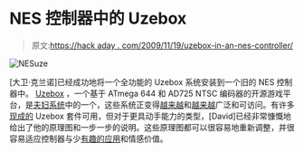 # NES 控制器中的 Uzebox

> 原文:[https://hack aday . com/2009/11/19/uzebox-in-an-nes-controller/](https://hackaday.com/2009/11/19/uzebox-in-an-nes-controller/)

![](../Images/eacbffdece632171b453ec4a0ac1e5ab.png "NESuze")

[大卫·克兰诺]已经成功地将一个全功能的 Uzebox 系统安装到一个旧的 NES 控制器中。 [Uzebox](http://belogic.com/uzebox/) ，一个基于 ATmega 644 和 AD725 NTSC 编码器的开源游戏平台，是[夫妇系统](http://www.xgamestation.com/)中的一个，这些系统正变得[越来越](http://hackaday.com/2009/09/10/uzebox-video-player/)和[越来越](http://hackaday.com/2008/11/25/fuzebox-open-source-gaming/)广泛和可访问。有许多[现成的](http://www.adafruit.com/index.php?main_page=product_info&cPath=30&products_id=133&zenid=e6a9a230128db1a0adebe16b49228b6f) Uzebox 套件可用，但对于更具动手能力的类型，[David]已经非常慷慨地给出了他的原理图和一步一步的说明。这些原理图都可以很容易地重新调整，并很容易适应控制器与少[有趣的应用](http://hackaday.com/2009/10/12/emulator-in-nes-cartridge-so-clean-it-looks-factory-made/)和情感价值。